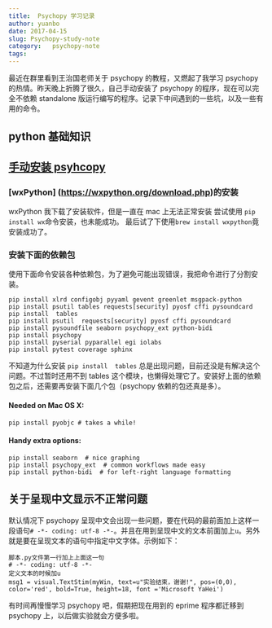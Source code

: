 ```yaml
---
title:  Psychopy 学习记录
author: yuanbo
date: 2017-04-15
slug: Psychopy-study-note
category:   psychopy-note
tags: 
---
```


最近在群里看到王治国老师关于 psychopy 的教程，又燃起了我学习 psychopy 的热情。昨天晚上折腾了很久，自己手动安装了 psychopy 的程序，现在可以完全不依赖 standalone 版运行编写的程序。记录下中间遇到的一些坑，以及一些有用的命令。

## python 基础知识


## [手动安装 psyhcopy](http://psychopy.org/installation.html)

### [wxPython] (https://wxpython.org/download.php)的安装
wxPython 我下载了安装软件，但是一直在 mac 上无法正常安装
尝试使用 ``pip install wx``命令安装，也未能成功。
最后试了下使用``brew install wxpython``竟安装成功了。


### 安装下面的依赖包

使用下面命令安装各种依赖包，为了避免可能出现错误，我把命令进行了分割安装。

```
pip install xlrd configobj pyyaml gevent greenlet msgpack-python 
pip install psutil tables requests[security] pyosf cffi pysoundcard 
pip install  tables 
pip install psutil  requests[security] pyosf cffi pysoundcard 
pip install pysoundfile seaborn psychopy_ext python-bidi
pip install psychopy
pip install pyserial pyparallel egi iolabs
pip install pytest coverage sphinx
```

不知道为什么安装 ``pip install  tables`` 总是出现问题，目前还没是有解决这个问题。不过暂时还用不到 tables 这个模块，也懒得处理它了。安装好上面的依赖包之后，还需要再安装下面几个包（psychopy 依赖的包还真是多）。


#### Needed on Mac OS X:

``pip install pyobjc # takes a while!``

#### Handy extra options:

```
pip install seaborn  # nice graphing
pip install psychopy_ext  # common workflows made easy
pip install python-bidi  # for left-right language formatting
```

## 关于呈现中文显示不正常问题

默认情况下 psychopy 呈现中文会出现一些问题，要在代码的最前面加上这样一段语句``# -*- coding: utf-8 -*-``。并且在用到呈现中文的文本前面加上``u``。另外就是要在呈现文本的语句中指定中文字体。示例如下：

```
脚本.py文件第一行加上上面这一句 
# -*- coding: utf-8 -*- 
定义文本的时候加u 
msg1 = visual.TextStim(myWin, text=u"实验结束，谢谢!", pos=(0,0), color='red', bold=True, height=18, font ='Microsoft YaHei') 
```



有时间再慢慢学习 psychopy 吧，假期把现在用到的 eprime 程序都迁移到 psychopy 上，以后做实验就会方便多啦。
